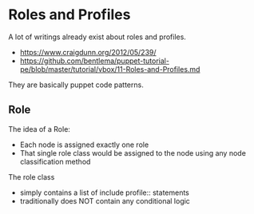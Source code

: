  # Roles and Profiles
 A lot of writings already exist about roles and profiles.
 * https://www.craigdunn.org/2012/05/239/
 * https://github.com/bentlema/puppet-tutorial-pe/blob/master/tutorial/vbox/11-Roles-and-Profiles.md
 
 They are basically puppet code patterns.
 
 ## Role
 The idea of a Role:
* Each node is assigned exactly one role
* That single role class would be assigned to the node using any node classification method

The role class
* simply contains a list of include profile:: statements
* traditionally does NOT contain any conditional logic


